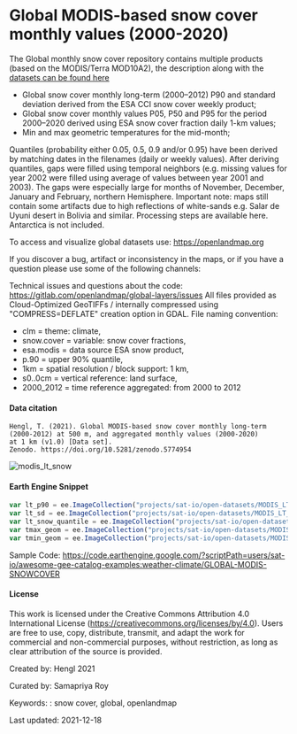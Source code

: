 # Global MODIS-based snow cover monthly values (2000-2020)

The Global monthly snow cover repository contains multiple products (based on the MODIS/Terra MOD10A2), the description along with the [datasets can be found here](https://zenodo.org/record/5774954)

* Global snow cover monthly long-term (2000–2012) P90 and standard deviation derived from the ESA CCI snow cover weekly product;
* Global snow cover monthly values P05, P50 and P95 for the period 2000–2020 derived using ESA snow cover fraction daily 1-km values;
* Min and max geometric temperatures for the mid-month;

Quantiles (probability either 0.05, 0.5, 0.9 and/or 0.95) have been derived by matching dates in the filenames (daily or weekly values). After deriving quantiles, gaps were filled using temporal neighbors (e.g. missing values for year 2002 were filled using average of values between year 2001 and 2003). The gaps were especially large for months of November, December, January and February, northern Hemisphere. Important note: maps still contain some artifacts due to high reflections of white-sands e.g. Salar de Uyuni desert in Bolivia and similar. Processing steps are available here. Antarctica is not included.

To access and visualize global datasets use: https://openlandmap.org

If you discover a bug, artifact or inconsistency in the maps, or if you have a question please use some of the following channels:

Technical issues and questions about the code: https://gitlab.com/openlandmap/global-layers/issues
All files provided as Cloud-Optimized GeoTIFFs / internally compressed using "COMPRESS=DEFLATE" creation option in GDAL. File naming convention:

* clm = theme: climate,
* snow.cover = variable: snow cover fractions,
* esa.modis = data source ESA snow product,
* p.90 = upper 90% quantile,
* 1km = spatial resolution / block support: 1 km,
* s0..0cm = vertical reference: land surface,
* 2000_2012 = time reference aggregated: from 2000 to 2012

#### Data citation

```
Hengl, T. (2021). Global MODIS-based snow cover monthly long-term (2000-2012) at 500 m, and aggregated monthly values (2000-2020)
at 1 km (v1.0) [Data set].
Zenodo. https://doi.org/10.5281/zenodo.5774954
```

![modis_lt_snow](https://user-images.githubusercontent.com/6677629/146651916-0fb69540-63c9-436c-8fa2-5aa365114fe9.gif)


#### Earth Engine Snippet

```js
var lt_p90 = ee.ImageCollection("projects/sat-io/open-datasets/MODIS_LT_SNOW/monthly_lt_p90");
var lt_sd = ee.ImageCollection("projects/sat-io/open-datasets/MODIS_LT_SNOW/monthly_lt_sd");
var lt_snow_quantile = ee.ImageCollection("projects/sat-io/open-datasets/MODIS_LT_SNOW/monthly_snow_quantile");
var tmax_geom = ee.ImageCollection("projects/sat-io/open-datasets/MODIS_LT_SNOW/midmonth_geom_tmax");
var tmin_geom = ee.ImageCollection("projects/sat-io/open-datasets/MODIS_LT_SNOW/midmonth_geom_tmin");
```

Sample Code: https://code.earthengine.google.com/?scriptPath=users/sat-io/awesome-gee-catalog-examples:weather-climate/GLOBAL-MODIS-SNOWCOVER

#### License

This work is licensed under the Creative Commons Attribution 4.0 International License (https://creativecommons.org/licenses/by/4.0). Users are free to use, copy, distribute, transmit, and adapt the work for commercial and non-commercial purposes, without restriction, as long as clear attribution of the source is provided.

Created by: Hengl 2021

Curated by: Samapriya Roy

Keywords: : snow cover, global, openlandmap

Last updated: 2021-12-18
